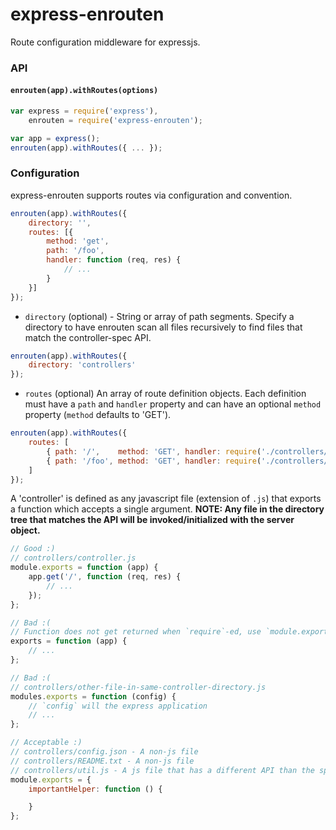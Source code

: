 express-enrouten
==================


Route configuration middleware for expressjs.


### API
#### `enrouten(app).withRoutes(options)`
```javascript
var express = require('express'),
    enrouten = require('express-enrouten');

var app = express();
enrouten(app).withRoutes({ ... });
```


### Configuration
express-enrouten supports routes via configuration and convention.
```javascript
enrouten(app).withRoutes({
    directory: '',
    routes: [{
        method: 'get',
        path: '/foo',
        handler: function (req, res) {
            // ...
        }
    }]
});
```

- `directory` (optional) - String or array of path segments. Specify a directory to have enrouten scan all files recursively
to find files that match the controller-spec API.

```javascript
enrouten(app).withRoutes({
    directory: 'controllers'
});
```

- `routes` (optional) An array of route definition objects. Each definition must have a `path` and `handler` property and
can have an optional `method` property (`method` defaults to 'GET').

```javascript
enrouten(app).withRoutes({
    routes: [
        { path: '/',    method: 'GET', handler: require('./controllers/index') },
        { path: '/foo', method: 'GET', handler: require('./controllers/foo') }
    ]
});
```

A 'controller' is defined as any javascript file (extension of `.js`)
that exports a function which accepts a single argument. **NOTE: Any file in the directory tree that matches the API will
be invoked/initialized with the server object.**
```javascript
// Good :)
// controllers/controller.js
module.exports = function (app) {
    app.get('/', function (req, res) {
        // ...
    });
};

// Bad :(
// Function does not get returned when `require`-ed, use `module.exports`
exports = function (app) {
    // ...
};

// Bad :(
// controllers/other-file-in-same-controller-directory.js
modules.exports = function (config) {
    // `config` will the express application
    // ...
};

// Acceptable :)
// controllers/config.json - A non-js file
// controllers/README.txt - A non-js file
// controllers/util.js - A js file that has a different API than the spec
module.exports = {
    importantHelper: function () {

    }
};
```
